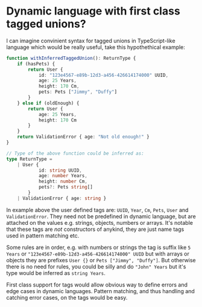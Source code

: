 # Dynamic language with first class tagged unions?

I can imagine convinient syntax for tagged unions in TypeScript-like language which would be really useful, take this hypothethical example:

```typescript
function withInferredTaggedUnion(): ReturnType {
    if (hasPets) {
        return User {
            id: "123e4567-e89b-12d3-a456-426614174000" UUID,
            age: 25 Years,
            height: 170 Cm,
            pets: Pets ["Jimmy", "Duffy"]
        }
    } else if (oldEnough) {
        return User {
            age: 25 Years,
            height: 170 Cm
        }
    }
    return ValidationError { age: "Not old enough!" }
}

// Type of the above function could be inferred as:
type ReturnType =
    | User {
            id: string UUID,
            age: number Years,
            height: number Cm,
            pets?: Pets string[]
        }
    | ValidationError { age: string }

```

In example above the user defined tags are: `UUID`, `Year`, `Cm`, `Pets`, `User` and `ValidationError`. They need not be predefined in dynamic language, but are attached on the values e.g. strings, objects, numbers or arrays. It's notable that these tags are _not_ constructors of anykind, they are just name tags used in pattern matching etc.

Some rules are in order, e.g. with numbers or strings the tag is suffix like `5 Years` or `"123e4567-e89b-12d3-a456-426614174000" UUID` but with arrays or objects they are prefixes `User {}` or `Pets ["Jimmy", "Duffy"]`. But otherwise there is no need for rules, you could be silly and do `"John" Years` but it's type would be inferred as `string Years`.

First class support for tags would allow obvious way to define errors and edge cases in dynamic languages. Pattern matching, and thus handling and catching error cases, on the tags would be easy.
